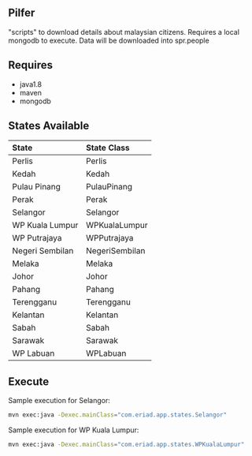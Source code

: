 ## Pilfer
"scripts" to download details about malaysian citizens. Requires a local mongodb to execute. Data will be downloaded into spr.people

## Requires
* java1.8
* maven
* mongodb

## States Available

| State           | State Class    |
|:----------------|:---------------|
| Perlis          | Perlis         |
| Kedah           | Kedah          |
| Pulau Pinang    | PulauPinang    |
| Perak           | Perak          |
| Selangor        | Selangor       |
| WP Kuala Lumpur | WPKualaLumpur  |
| WP Putrajaya    | WPPutrajaya    |
| Negeri Sembilan | NegeriSembilan |
| Melaka          | Melaka         |
| Johor           | Johor          |
| Pahang          | Pahang         |
| Terengganu      | Terengganu     |
| Kelantan        | Kelantan       |
| Sabah           | Sabah          |
| Sarawak         | Sarawak        |
| WP Labuan       | WPLabuan       |

## Execute

Sample execution for Selangor:

```bash
mvn exec:java -Dexec.mainClass="com.eriad.app.states.Selangor"
```

Sample execution for WP Kuala Lumpur:

```bash
mvn exec:java -Dexec.mainClass="com.eriad.app.states.WPKualaLumpur"
```